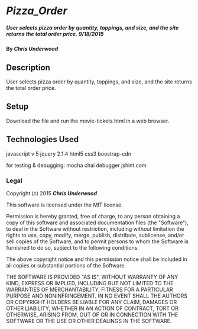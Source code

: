 # _Pizza_Order_

##### _User selects pizza order by quantity, toppings, and size, and the site returns the total order price. 9/18/2015_

#### By _**Chris Underwood**_

## Description

User selects pizza order by quantity, toppings, and size, and the site returns the total order price.


## Setup
Download the file and run the movie-tickets.html in a web browser.


## Technologies Used

javascript v 5
jquery 2.1.4
html5
css3
boostrap-cdn


for testing & debugging:
mocha
chai
debugger
jshint.com



### Legal


Copyright (c) 2015 **_Chris Underwood_**

This software is licensed under the MIT license.

Permission is hereby granted, free of charge, to any person obtaining a copy
of this software and associated documentation files (the "Software"), to deal
in the Software without restriction, including without limitation the rights
to use, copy, modify, merge, publish, distribute, sublicense, and/or sell
copies of the Software, and to permit persons to whom the Software is
furnished to do so, subject to the following conditions:

The above copyright notice and this permission notice shall be included in
all copies or substantial portions of the Software.

THE SOFTWARE IS PROVIDED "AS IS", WITHOUT WARRANTY OF ANY KIND, EXPRESS OR
IMPLIED, INCLUDING BUT NOT LIMITED TO THE WARRANTIES OF MERCHANTABILITY,
FITNESS FOR A PARTICULAR PURPOSE AND NONINFRINGEMENT. IN NO EVENT SHALL THE
AUTHORS OR COPYRIGHT HOLDERS BE LIABLE FOR ANY CLAIM, DAMAGES OR OTHER
LIABILITY, WHETHER IN AN ACTION OF CONTRACT, TORT OR OTHERWISE, ARISING FROM,
OUT OF OR IN CONNECTION WITH THE SOFTWARE OR THE USE OR OTHER DEALINGS IN
THE SOFTWARE.
